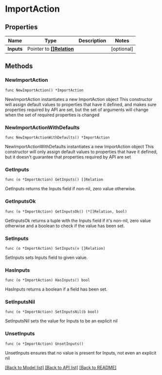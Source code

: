 # ImportAction

## Properties

Name | Type | Description | Notes
------------ | ------------- | ------------- | -------------
**Inputs** | Pointer to [**[]Relation**](Relation.md) |  | [optional] 

## Methods

### NewImportAction

`func NewImportAction() *ImportAction`

NewImportAction instantiates a new ImportAction object
This constructor will assign default values to properties that have it defined,
and makes sure properties required by API are set, but the set of arguments
will change when the set of required properties is changed

### NewImportActionWithDefaults

`func NewImportActionWithDefaults() *ImportAction`

NewImportActionWithDefaults instantiates a new ImportAction object
This constructor will only assign default values to properties that have it defined,
but it doesn't guarantee that properties required by API are set

### GetInputs

`func (o *ImportAction) GetInputs() []Relation`

GetInputs returns the Inputs field if non-nil, zero value otherwise.

### GetInputsOk

`func (o *ImportAction) GetInputsOk() (*[]Relation, bool)`

GetInputsOk returns a tuple with the Inputs field if it's non-nil, zero value otherwise
and a boolean to check if the value has been set.

### SetInputs

`func (o *ImportAction) SetInputs(v []Relation)`

SetInputs sets Inputs field to given value.

### HasInputs

`func (o *ImportAction) HasInputs() bool`

HasInputs returns a boolean if a field has been set.

### SetInputsNil

`func (o *ImportAction) SetInputsNil(b bool)`

 SetInputsNil sets the value for Inputs to be an explicit nil

### UnsetInputs
`func (o *ImportAction) UnsetInputs()`

UnsetInputs ensures that no value is present for Inputs, not even an explicit nil

[[Back to Model list]](../README.md#documentation-for-models) [[Back to API list]](../README.md#documentation-for-api-endpoints) [[Back to README]](../README.md)


